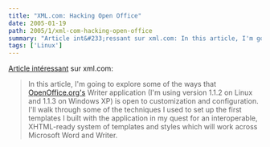 ```yaml
---
title: "XML.com: Hacking Open Office"
date: 2005-01-19
path: 2005/1/xml-com-hacking-open-office
summary: "Article int&#233;ressant sur xml.com: In this article, I'm going to explore some of the ways that OpenOffice.org's Writer application (I'm using version 1.1.2 on Linux and 1.1.3 on Windows XP) is open to customization and configuration."
tags: ['Linux']
---
```


<a href="http://www.xml.com/pub/a/2005/01/26/hacking-ooo.html">Article
int&#233;ressant</a> sur xml.com:

<blockquote>
In this article, I'm going to explore some of the ways
that <a href="http://openoffice.org/">OpenOffice.org's</a>
Writer application (I'm using version 1.1.2 on Linux and 1.1.3
on Windows XP) is open to customization and configuration.
I'll walk through some of the techniques I used to set up the
first templates I built with the application in my quest for
an interoperable, XHTML-ready system of templates and styles
which will work across Microsoft Word and Writer.
</blockquote>

